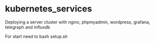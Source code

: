 # kubernetes_services

Deploying a server cluster with nginx, phpmyadmin, wordpress, grafana, telegraph and influxdb

For start need to bash setup.sh
